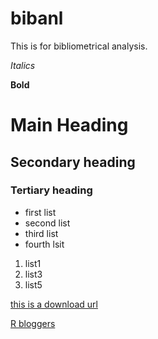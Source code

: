 bibanl
======

This is for bibliometrical analysis.

*Italics*

**Bold**

# Main Heading
## Secondary heading
### Tertiary heading

- first list
- second list
- third list 
- fourth lsit


1. list1
2. list3
3. list5

[this is a download url](http://www.jhsph.edu/)

[R bloggers][1]



[1]: http://www.r-bloggers.com/  "R bloggers"
